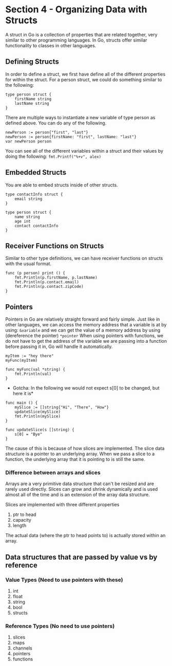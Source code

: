 # Section 4 - Organizing Data with Structs
A struct in Go is a collection of properties that are related together, very similar to other
programming languages. In Go, structs offer similar functionality to classes in other languages.

## Defining Structs
In order to define a struct, we first have define all of the different properties for within the struct.
For a person struct, we could do something similar to the following:
```
type person struct {
    firstName string
	lastName string
}
```
There are multiple ways to instantiate a new variable of type person as defined above. You can do any of the following.
```
newPerson := person{"first", "last"}
newPerson := person{firstName: "first", lastName: "last"}
var newPerson person
```
You can see all of the different variables within a struct and their values by doing the following:
`fmt.Printf("%+v", alex)`

## Embedded Structs
You are able to embed structs inside of other structs.
```
type contactInfo struct {
    email string
}

type person struct {
    name string
    age int
    contact contactInfo
}
```

## Receiver Functions on Structs
Similar to other type definitions, we can have receiver functions on structs with the usual format.
```
func (p person) print () {
    fmt.Println(p.firstName, p.lastName)
	fmt.Println(p.contact.email)
	fmt.Println(p.contact.zipCode)
}
```

## Pointers
Pointers in Go are relatively straight forward and fairly simple. Just like in other languages,
we can access the memory address that a variable is at by using:
`&variable`
and we can get the value of a memory address by using (dereference the pointer)
`*pointer`
When using pointers with functions, we do not have to get the address of the variable we are passing
into a function before passing it in, Go will handle it automatically.
```
myItem := "hey there"
myFunc(myItem)

func myFunc(val *string) {
    fmt.Println(val)
}
```

* Gotcha: In the following we would not expect s[0] to be changed, but here it is*
```
func main () {
    mySlice := []string{"Hi", "There", "How"}
    updateSlice(mySlice)
    fmt.Println(mySlice)
}

func updateSlice(s []string) {
    s[0] = "Bye"
}
```
The cause of this is because of how slices are implemented. The slice data structure is a pointer to
an underlying array. When we pass a slice to a function, the underlying array that it is pointing to
is still the same.

### Difference between arrays and slices
Arrays are a very primitive data structure that can't be resized and are rarely used directly.
Slices can grow and shrink dynamically and is used almost all of the time and is an extension
of the array data structure.

Slices are implemented with three different properties
1. ptr to head
2. capacity
3. length

The actual data (where the ptr to head points to) is actually stored within an array.

## Data structures that are passed by value vs by reference
### Value Types (Need to use pointers with these)
1. int
2. float
3. string
4. bool
5. structs

### Reference Types (No need to use pointers)
1. slices
2. maps
3. channels
4. pointers
5. functions